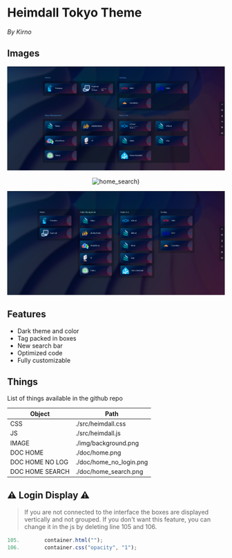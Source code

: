 # Heimdall Tokyo Theme
*By Kirno*

## Images

<p align="center">
	<img src="./doc/home.png" alt="home"/>
</p>
<p align="center">
	<img src="./doc/home_search.png)" alt="home_search)"/>
</p>
<p align="center">
	<img src="./doc/home_no_login.png" alt="home_no_login"/>
</p>

## Features

- Dark theme and color
- Tag packed in boxes
- New search bar
- Optimized code
- Fully customizable

## Things

List of things available in the github repo

| Object | Path |
| ------ | ------ |
| CSS | ./src/heimdall.css |
| JS | ./src/heimdall.js |
| IMAGE | ./img/background.png |
| DOC HOME | ./doc/home.png |
| DOC HOME NO LOG | ./doc/home_no_login.png |
| DOC HOME SEARCH | ./doc/home_search.png |

## ⚠️ Login Display ⚠️
> If you are not connected to the interface the boxes are displayed vertically and not grouped.
> If you don't want this feature, you can change it in the js by deleting line 105 and 106.

```js
105.        container.html("");
106.        container.css("opacity", "1");
```